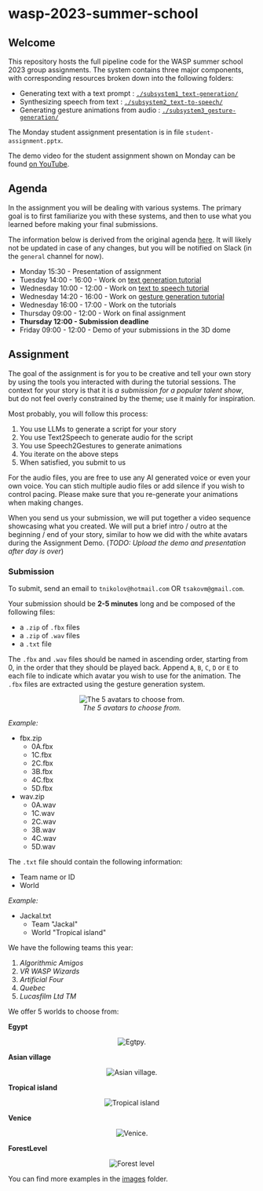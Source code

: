 # wasp-2023-summer-school

## Welcome

This repository hosts the full pipeline code for the WASP summer school 2023 group assignments. The system contains three major components, with corresponding resources broken down into the following folders:

- Generating text with a text prompt : [`./subsystem1_text-generation/`](https://github.com/Svito-zar/wasp-2023-summer-school/tree/main/subsystem1_text-generation)
- Synthesizing speech from text : [`./subsystem2_text-to-speech/`](https://github.com/Svito-zar/wasp-2023-summer-school/tree/main/subsystem2_text-to-speech)
- Generating gesture animations from audio : [`./subsystem3_gesture-generation/`](https://github.com/Svito-zar/wasp-2023-summer-school/tree/main/subsystem3_gesture-generation)

The Monday student assignment presentation is in file `student-assignment.pptx`.

The demo video for the student assignment shown on Monday can be found [on YouTube](https://www.youtube.com/watch?v=by40aaCbLpY).

## Agenda
In the assignment you will be dealing with various systems. The primary goal is to first familiarize you with these systems, and then to use what you learned before making your final submissions.

The information below is derived from the original agenda [here](https://internal.wasp-sweden.org/event/wasp-summer-school-synthesis-of-human-communication-2023/). It will likely not be updated in case of any changes, but you will be notified on Slack (in the `general` channel for now).

- Monday 15:30 - Presentation of assignment
- Tuesday 14:00 - 16:00 - Work on [text generation tutorial](https://github.com/Svito-zar/wasp-2023-summer-school/tree/main/subsystem1_text-generation)
- Wednesday 10:00 - 12:00 - Work on [text to speech tutorial](https://github.com/Svito-zar/wasp-2023-summer-school/tree/main/subsystem2_text-to-speech)
- Wednesday 14:20 - 16:00 - Work on [gesture generation tutorial](https://github.com/Svito-zar/wasp-2023-summer-school/tree/main/subsystem3_gesture-generation)
- Wednesday 16:00 - 17:00 - Work on the tutorials
- Thursday 09:00 - 12:00 - Work on final assignment
- **Thursday 12:00 - Submission deadline**
- Friday 09:00 - 12:00 - Demo of your submissions in the 3D dome

## Assignment
The goal of the assignment is for you to be creative and tell your own story by using the tools you interacted with during the tutorial sessions. The context for your story is that it is *a submission for a popular talent show*, but do not feel overly constrained by the theme; use it mainly for inspiration.

Most probably, you will follow this process:
1. You use LLMs to generate a script for your story
2. You use Text2Speech to generate audio for the script
3. You use Speech2Gestures to generate animations
4. You iterate on the above steps
5. When satisfied, you submit to us

For the audio files, you are free to use any AI generated voice or even your own voice. You can stich multiple audio files or add silence if you wish to control pacing. Please make sure that you re-generate your animations when making changes.

When you send us your submission, we will put together a video sequence showcasing what you created. We will put a brief intro / outro at the beginning / end of your story, similar to how we did with the white avatars during the Assignment Demo. (*TODO: Upload the demo and presentation after day is over*)

### Submission
To submit, send an email to `tnikolov@hotmail.com` OR `tsakovm@gmail.com`.

Your submission should be **2-5 minutes** long and be composed of the following files:
- a `.zip` of `.fbx` files
- a `.zip` of `.wav` files
- a `.txt` file

The `.fbx` and `.wav` files should be named in ascending order, starting from 0, in the order that they should be played back. Append `A`, `B`, `C`, `D` or `E` to each file to indicate which avatar you wish to use for the animation. The `.fbx` files are extracted using the gesture generation system.

<p align="center">
  <img src="https://github.com/Svito-zar/wasp-2023-summer-school/blob/main/avatars.png" alt="The 5 avatars to choose from.">
  <br>
  <i>The 5 avatars to choose from.</i>
</p>

*Example:*
- fbx.zip
    - 0A.fbx
    - 1C.fbx
    - 2C.fbx
    - 3B.fbx
    - 4C.fbx
    - 5D.fbx
- wav.zip
    - 0A.wav
    - 1C.wav
    - 2C.wav
    - 3B.wav
    - 4C.wav
    - 5D.wav

The `.txt` file should contain the following information:
- Team name or ID
- World

*Example:*
- Jackal.txt
    - Team "Jackal"
    - World "Tropical island"

We have the following teams this year:
1. *Algorithmic Amigos*
2. *VR WASP Wizards*
3. *Artificial Four*
4. *Quebec*
5. *Lucasfilm Ltd TM*

We offer 5 worlds to choose from:

**Egypt**
<p align="center">
  <img src="https://github.com/Svito-zar/wasp-2023-summer-school/blob/main/Images/Egypt2.png" alt="Egtpy.">
</p>

**Asian village**
<p align="center">
  <img src="https://github.com/Svito-zar/wasp-2023-summer-school/blob/main/Images/AsianVillage2.png" alt="Asian village.">
</p>

**Tropical island**
<p align="center">
  <img src="https://github.com/Svito-zar/wasp-2023-summer-school/blob/main/Images/Tropical2.png" alt="Tropical island">
</p>

**Venice**
<p align="center">
  <img src="https://github.com/Svito-zar/wasp-2023-summer-school/blob/main/Images/Venice2.png" alt="Venice.">
</p>

**ForestLevel**
<p align="center">
  <img src="https://github.com/Svito-zar/wasp-2023-summer-school/blob/main/Images/ForestLevel2.png" alt="Forest level">
</p>

You can find more examples in the [images](https://github.com/Svito-zar/wasp-2023-summer-school/blob/main/Images/) folder.
